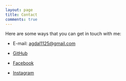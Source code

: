 ```yaml
---
layout: page
title: Contact
comments: true
---
```


Here are some ways that you can get in touch with me:

- E-mail: agdal1125@gmail.com

- [GitHub](https://github.com/agdal1125)

- [Facebook](https://www.facebook.com/thisjaekeun)

- [Instagram](https://www.instagram.com/nowgeun)

